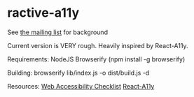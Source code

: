 # ractive-a11y

See [the mailing list](https://groups.google.com/forum/#!topic/ractive-js/vv09I0RV14w) for background

Current version is VERY rough.
Heavily inspired by React-A11y.

Requirements:
NodeJS
Browserify (npm install -g browserify)

Building:
browserify lib/index.js -o dist/build.js -d

Resources:
[Web Accessibility Checklist](http://a11yproject.com/checklist.html)
[React-A11y](https://github.com/rackt/react-a11y)
